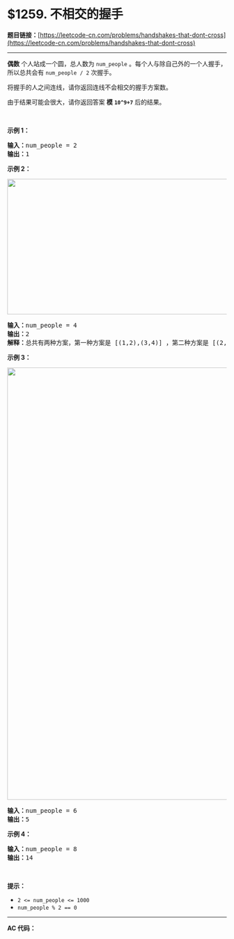 # $1259. 不相交的握手

**题目链接：**[https://leetcode-cn.com/problems/handshakes-that-dont-cross](https://leetcode-cn.com/problems/handshakes-that-dont-cross)

---

<div class="content__1Y2H">
 <div class="notranslate">
  <p><strong>偶数</strong>&nbsp;个人站成一个圆，总人数为&nbsp;<code>num_people</code>&nbsp;。每个人与除自己外的一个人握手，所以总共会有&nbsp;<code>num_people / 2</code>&nbsp;次握手。</p> 
  <p>将握手的人之间连线，请你返回连线不会相交的握手方案数。</p> 
  <p>由于结果可能会很大，请你返回答案 <strong>模</strong>&nbsp;<strong><code>10^9+7</code></strong>&nbsp;后的结果。</p> 
  <p>&nbsp;</p> 
  <p><strong>示例 1：</strong></p> 
  <pre class="language-text"><strong>输入：</strong>num_people = 2
<strong>输出：</strong>1
</pre> 
  <p><strong>示例 2：</strong></p> 
  <p><img style="height: 311px; width: 651px;" src="https://assets.leetcode-cn.com/aliyun-lc-upload/uploads/2019/11/16/5125_example_2.png" alt=""></p> 
  <pre class="language-text"><strong>输入：</strong>num_people = 4
<strong>输出：</strong>2
<strong>解释：</strong>总共有两种方案，第一种方案是 [(1,2),(3,4)] ，第二种方案是 [(2,3),(4,1)] 。
</pre> 
  <p><strong>示例 3：</strong></p> 
  <p><img style="height: 992px; width: 664px;" src="https://assets.leetcode-cn.com/aliyun-lc-upload/uploads/2019/11/16/5125_example_3.png" alt=""></p> 
  <pre class="language-text"><strong>输入：</strong>num_people = 6
<strong>输出：</strong>5
</pre> 
  <p><strong>示例 4：</strong></p> 
  <pre class="language-text"><strong>输入：</strong>num_people = 8
<strong>输出：</strong>14
</pre> 
  <p>&nbsp;</p> 
  <p><strong>提示：</strong></p> 
  <ul> 
   <li><code>2 &lt;= num_people &lt;= 1000</code></li> 
   <li><code>num_people % 2 == 0</code></li> 
  </ul> 
 </div>
</div>

---

**AC 代码：**

```java

```